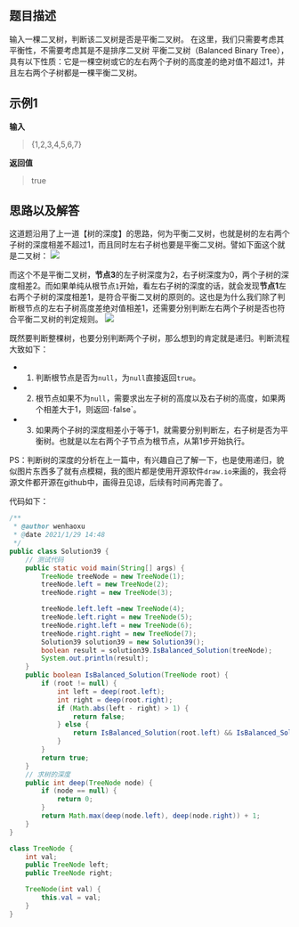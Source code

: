 ## 题目描述

输入一棵二叉树，判断该二叉树是否是平衡二叉树。
在这里，我们只需要考虑其平衡性，不需要考虑其是不是排序二叉树
平衡二叉树（Balanced Binary Tree），具有以下性质：它是一棵空树或它的左右两个子树的高度差的绝对值不超过1，并且左右两个子树都是一棵平衡二叉树。

## 示例1

**输入**
> {1,2,3,4,5,6,7}

**返回值**
> true

## 思路以及解答
这道题沿用了上一道【树的深度】的思路，何为平衡二叉树，也就是树的左右两个子树的深度相差不超过1，而且同时左右子树也要是平衡二叉树。譬如下面这个就是二叉树：
![](https://markdownpicture.oss-cn-qingdao.aliyuncs.com/20210129230930.png)

而这个不是平衡二叉树，**节点3**的左子树深度为2，右子树深度为0，两个子树的深度相差2。而如果单纯从根节点`1`开始，看左右子树的深度的话，就会发现**节点1**左右两个子树的深度相差1，是符合平衡二叉树的原则的。这也是为什么我们除了判断根节点的左右子树高度差绝对值相差1，还需要分别判断左右两个子树是否也符合平衡二叉树的判定规则。
![](https://markdownpicture.oss-cn-qingdao.aliyuncs.com/20210129231146.png)


既然要判断整棵树，也要分别判断两个子树，那么想到的肯定就是递归。判断流程大致如下：
- 1. 判断根节点是否为`null`，为`null`直接返回`true`。
- 2. 根节点如果不为`null`，需要求出左子树的高度以及右子树的高度，如果两个相差大于1，则返回`·`false`。
- 3. 如果两个子树的深度相差小于等于1，就需要分别判断左，右子树是否为平衡树。也就是以左右两个子节点为根节点，从第1步开始执行。

PS：判断树的深度的分析在上一篇中，有兴趣自己了解一下，也是使用递归，貌似图片东西多了就有点模糊，我的图片都是使用开源软件`draw.io`来画的，我会将源文件都开源在github中，画得丑见谅，后续有时间再完善了。

代码如下：
```java
/**
 * @author wenhaoxu
 * @date 2021/1/29 14:48
 */
public class Solution39 {
    // 测试代码
    public static void main(String[] args) {
        TreeNode treeNode = new TreeNode(1);
        treeNode.left = new TreeNode(2);
        treeNode.right = new TreeNode(3);

        treeNode.left.left =new TreeNode(4);
        treeNode.left.right = new TreeNode(5);
        treeNode.right.left = new TreeNode(6);
        treeNode.right.right = new TreeNode(7);
        Solution39 solution39 = new Solution39();
        boolean result = solution39.IsBalanced_Solution(treeNode);
        System.out.println(result);
    }
    public boolean IsBalanced_Solution(TreeNode root) {
        if (root != null) {
            int left = deep(root.left);
            int right = deep(root.right);
            if (Math.abs(left - right) > 1) {
                return false;
            } else {
                return IsBalanced_Solution(root.left) && IsBalanced_Solution(root.right);
            }
        }
        return true;
    }
    // 求树的深度
    public int deep(TreeNode node) {
        if (node == null) {
            return 0;
        }
        return Math.max(deep(node.left), deep(node.right)) + 1;
    }
}

class TreeNode {
    int val;
    public TreeNode left;
    public TreeNode right;

    TreeNode(int val) {
        this.val = val;
    }
}
```